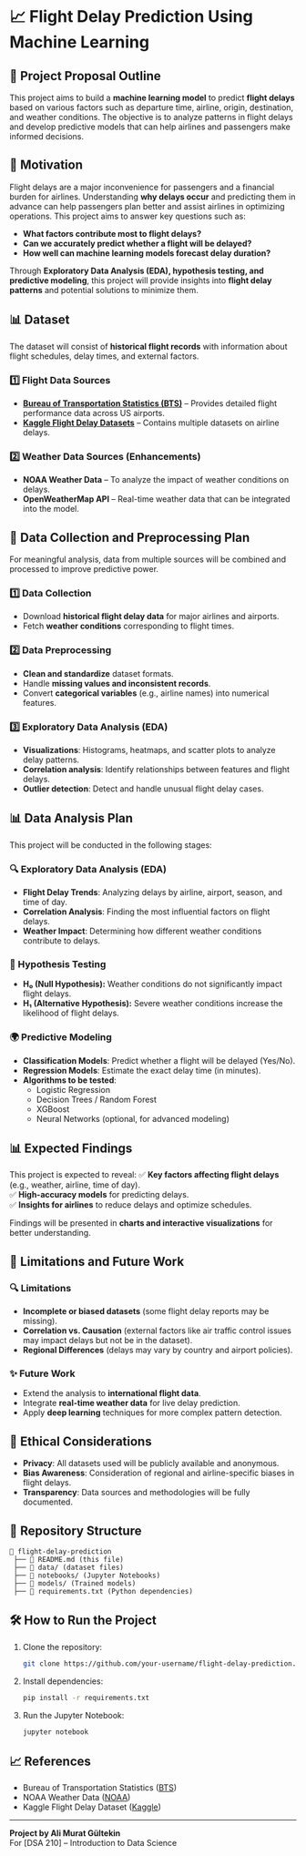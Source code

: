 # 📈 Flight Delay Prediction Using Machine Learning

## 📝 Project Proposal Outline
This project aims to build a **machine learning model** to predict **flight delays** based on various factors such as departure time, airline, origin, destination, and weather conditions. The objective is to analyze patterns in flight delays and develop predictive models that can help airlines and passengers make informed decisions.

## 📝 Motivation
Flight delays are a major inconvenience for passengers and a financial burden for airlines. Understanding **why delays occur** and predicting them in advance can help passengers plan better and assist airlines in optimizing operations. This project aims to answer key questions such as:
- **What factors contribute most to flight delays?**
- **Can we accurately predict whether a flight will be delayed?**
- **How well can machine learning models forecast delay duration?**

Through **Exploratory Data Analysis (EDA), hypothesis testing, and predictive modeling**, this project will provide insights into **flight delay patterns** and potential solutions to minimize them.

## 📊 Dataset
The dataset will consist of **historical flight records** with information about flight schedules, delay times, and external factors.

### 1️⃣ Flight Data Sources
- **[Bureau of Transportation Statistics (BTS)](https://www.transtats.bts.gov/)** – Provides detailed flight performance data across US airports.
- **[Kaggle Flight Delay Datasets](https://www.kaggle.com/)** – Contains multiple datasets on airline delays.

### 2️⃣ Weather Data Sources (Enhancements)
- **NOAA Weather Data** – To analyze the impact of weather conditions on delays.
- **OpenWeatherMap API** – Real-time weather data that can be integrated into the model.

## 💪 Data Collection and Preprocessing Plan
For meaningful analysis, data from multiple sources will be combined and processed to improve predictive power.

### 1️⃣ Data Collection
- Download **historical flight delay data** for major airlines and airports.
- Fetch **weather conditions** corresponding to flight times.

### 2️⃣ Data Preprocessing
- **Clean and standardize** dataset formats.
- Handle **missing values and inconsistent records**.
- Convert **categorical variables** (e.g., airline names) into numerical features.

### 3️⃣ Exploratory Data Analysis (EDA)
- **Visualizations**: Histograms, heatmaps, and scatter plots to analyze delay patterns.
- **Correlation analysis**: Identify relationships between features and flight delays.
- **Outlier detection**: Detect and handle unusual flight delay cases.

## 📊 Data Analysis Plan
This project will be conducted in the following stages:

### 🔍 Exploratory Data Analysis (EDA)
- **Flight Delay Trends**: Analyzing delays by airline, airport, season, and time of day.
- **Correlation Analysis**: Finding the most influential factors on flight delays.
- **Weather Impact**: Determining how different weather conditions contribute to delays.

### 📝 Hypothesis Testing
- **H₀ (Null Hypothesis):** Weather conditions do not significantly impact flight delays.
- **H₁ (Alternative Hypothesis):** Severe weather conditions increase the likelihood of flight delays.

### 🌍 Predictive Modeling
- **Classification Models**: Predict whether a flight will be delayed (Yes/No).
- **Regression Models**: Estimate the exact delay time (in minutes).
- **Algorithms to be tested**:
  - Logistic Regression
  - Decision Trees / Random Forest
  - XGBoost
  - Neural Networks (optional, for advanced modeling)

## 📊 Expected Findings
This project is expected to reveal:
✅ **Key factors affecting flight delays** (e.g., weather, airline, time of day).  
✅ **High-accuracy models** for predicting delays.  
✅ **Insights for airlines** to reduce delays and optimize schedules.

Findings will be presented in **charts and interactive visualizations** for better understanding.

## 🔎 Limitations and Future Work
### 🔍 Limitations
- **Incomplete or biased datasets** (some flight delay reports may be missing).
- **Correlation vs. Causation** (external factors like air traffic control issues may impact delays but not be in the dataset).
- **Regional Differences** (delays may vary by country and airport policies).

### ✨ Future Work
- Extend the analysis to **international flight data**.
- Integrate **real-time weather data** for live delay prediction.
- Apply **deep learning** techniques for more complex pattern detection.

## 📖 Ethical Considerations
- **Privacy**: All datasets used will be publicly available and anonymous.
- **Bias Awareness**: Consideration of regional and airline-specific biases in flight delays.
- **Transparency**: Data sources and methodologies will be fully documented.

## 💼 Repository Structure
```
📁 flight-delay-prediction  
 ├── 📄 README.md (this file)  
 ├── 📂 data/ (dataset files)  
 ├── 📂 notebooks/ (Jupyter Notebooks)  
 ├── 📂 models/ (Trained models)  
 ├── 📄 requirements.txt (Python dependencies)  
```

## 🛠 How to Run the Project
1. Clone the repository:
   ```bash
   git clone https://github.com/your-username/flight-delay-prediction.git
   ```
2. Install dependencies:
   ```bash
   pip install -r requirements.txt
   ```
3. Run the Jupyter Notebook:
   ```bash
   jupyter notebook
   ```

## 📈 References
- Bureau of Transportation Statistics ([BTS](https://www.transtats.bts.gov/))
- NOAA Weather Data ([NOAA](https://www.ncdc.noaa.gov/))
- Kaggle Flight Delay Dataset ([Kaggle](https://www.kaggle.com/))

---
**Project by Ali Murat Gültekin**  
For [DSA 210] – Introduction to Data Science

